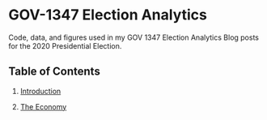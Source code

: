# GOV-1347 Election Analytics

Code, data, and figures used in my GOV 1347 Election Analytics Blog posts for the 2020 Presidential Election.

## Table of Contents

1. [Introduction](https://itsyaoyu.com/blog/gov-1347-introduction/)

2. [The Economy](https://itsyaoyu.com/blog/gov-1347-the-economy/)